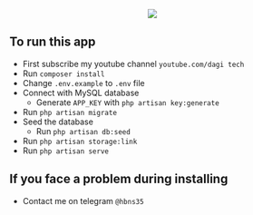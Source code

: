<p align="center"><img src="https://laravel.com/assets/img/components/logo-laravel.svg"></p>



##  To run this app
- First subscribe my youtube channel `youtube.com/dagi tech`
- Run `composer install`
- Change `.env.example` to  `.env` file
- Connect with MySQL database
  - Generate `APP_KEY` with `php artisan key:generate`
- Run `php artisan migrate`
- Seed the database
  - Run `php artisan db:seed`
- Run `php artisan storage:link`
- Run `php artisan serve`
## If you face a problem during installing
- Contact me on telegram `@hbns35`

